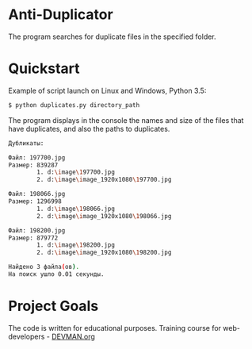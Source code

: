 # Anti-Duplicator

The program searches for duplicate files in the specified folder.

# Quickstart

Example of script launch on Linux and Windows, Python 3.5:

```bash
$ python duplicates.py directory_path
```

The program displays in the console the names and size of the files that have duplicates, and also the paths to duplicates.

```bash
Дубликаты:

Файл: 197700.jpg
Размер: 839287
        1. d:\image\197700.jpg
        2. d:\image\image_1920x1080\197700.jpg

Файл: 198066.jpg
Размер: 1296998
        1. d:\image\198066.jpg
        2. d:\image\image_1920x1080\198066.jpg

Файл: 198200.jpg
Размер: 879772
        1. d:\image\198200.jpg
        2. d:\image\image_1920x1080\198200.jpg

Найдено 3 файла(ов).
На поиск ушло 0.01 секунды.
```
# Project Goals

The code is written for educational purposes. Training course for web-developers - [DEVMAN.org](https://devman.org)
